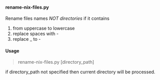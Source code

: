 #### rename-nix-files.py

Rename files names *NOT directories* if it contains
   1. from uppercase to lowercase
   2. replace spaces with -
   3. replace _ to -

#### Usage

>    rename-nix-files.py [directory_path]

if directory_path not specified then current directory will be processed.  
